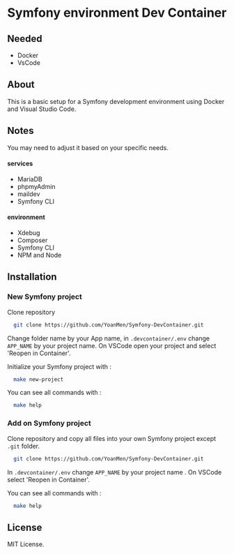 # Symfony environment Dev Container

## Needed

- Docker
- VsCode

## About

This is a basic setup for a Symfony development environment using Docker and Visual Studio Code.

## Notes

You may need to adjust it based on your specific needs.

#### services

- MariaDB
- phpmyAdmin
- maildev
- Symfony CLI

#### environment

- Xdebug
- Composer
- Symfony CLI
- NPM and Node

## Installation

### New Symfony project

Clone repository
```bash
  git clone https://github.com/YoanMen/Symfony-DevContainer.git 
```
Change folder name by your App name, in `.devcontainer/.env` change `APP_NAME` by your project name.
On VSCode open your project and select 'Reopen in Container'.

Initialize your Symfony project with :
```bash
  make new-project
```
You can see all commands with : 
```bash
  make help
```

### Add on Symfony project

Clone repository and copy all files into your own Symfony project except `.git` folder.
```bash
  git clone https://github.com/YoanMen/Symfony-DevContainer.git 
```
In `.devcontainer/.env` change `APP_NAME` by your project name .
On VSCode select 'Reopen in Container'.

You can see all commands with : 
```bash
  make help
```
## License

MIT License.
